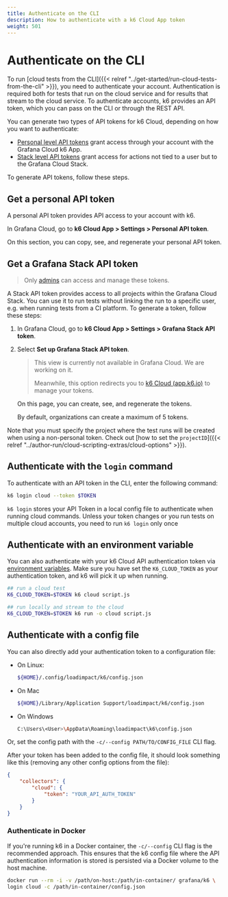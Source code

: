 ```yaml
---
title: Authenticate on the CLI
description: How to authenticate with a k6 Cloud App token
weight: 501
---
```


# Authenticate on the CLI

To run [cloud tests from the CLI]({{< relref "../get-started/run-cloud-tests-from-the-cli" >}}), you need to authenticate your account.
Authentication is required both for tests that run on the cloud service and for results that stream to the cloud service.
To authenticate accounts, k6 provides an API token, which you can pass on the CLI or through the REST API.

You can generate two types of API tokens for k6 Cloud, depending on how you want to authenticate:
- [Personal level API tokens](#get-a-personal-API-token) grant access through your account with the Grafana Cloud k6 App.
- [Stack level API tokens](#get-a-grafana-stack-api-token) grant access for actions not tied to a user but to the Grafana Cloud Stack.

To generate API tokens, follow these steps.

## Get a personal API token

A personal API token provides API access to your account with k6.

In Grafana Cloud, go to **k6 Cloud App > Settings > Personal API token**. 

On this section, you can copy, see, and regenerate your personal API token.

## Get a Grafana Stack API token

> Only [admins](/cloud/project-and-team-management/members/#admin) can access and manage these tokens.

A Stack API token provides access to all projects within the Grafana Cloud Stack.
You can use it to run tests without linking the run to a specific user, e.g. when running tests from a CI platform.
To generate a token, follow these steps:

1. In Grafana Cloud, go to **k6 Cloud App > Settings > Grafana Stack API token**.
2. Select **Set up Grafana Stack API token**.
   
	> This view is currently not available in Grafana Cloud. We are working on it.
	> 
	> Meanwhile, this option redirects you to [k6 Cloud (app.k6.io)](https://app.k6.io/) to manage your tokens. 

   On this page, you can create, see, and regenerate the tokens.

   By default, organizations can create a maximum of 5 tokens.

Note that you must specify the project where the test runs will be created when using a non-personal token. Check out [how to set the `projectID`]({{< relref "../author-run/cloud-scripting-extras/cloud-options" >}}).

## Authenticate with the `login` command

To authenticate with an API token in the CLI, enter the following command:

```bash
k6 login cloud --token $TOKEN
```

`k6 login` stores your API Token in a local config file to authenticate when running cloud commands. Unless your token changes or you run tests on multiple cloud accounts, you need to run `k6 login` only once

## Authenticate with an environment variable

You can also authenticate with your k6 Cloud API authentication token via [environment variables](https://k6.io/docs/using-k6/environment-variables/).
Make sure you have set the `K6_CLOUD_TOKEN` as your authentication token, and k6 will pick it up when running.

```bash
## run a cloud test
K6_CLOUD_TOKEN=$TOKEN k6 cloud script.js

## run locally and stream to the cloud
K6_CLOUD_TOKEN=$TOKEN k6 run -o cloud script.js
```

## Authenticate with a config file

You can also directly add your authentication token to a configuration file:

- On Linux: 

  ```bash
  ${HOME}/.config/loadimpact/k6/config.json
  ```

- On Mac

  ```bash
  ${HOME}/Library/Application Support/loadimpact/k6/config.json
  ```

- On Windows

  ```bash
  C:\Users\<User>\AppData\Roaming\loadimpact\k6\config.json
  ```

Or, set the config path with the `-c/--config PATH/TO/CONFIG_FILE` CLI flag.

After your token has been added to the config file, it should look something like this (removing any other config options from the file):

```json
{
    "collectors": {
        "cloud": {
            "token": "YOUR_API_AUTH_TOKEN"
        }
    }
}
```

### Authenticate in Docker

If you're running k6 in a Docker container, the `-c/--config` CLI flag is the recommended approach.
This ensures that the k6 config file where the API authentication information is stored is persisted via a Docker volume to the host machine.

  ```bash
  docker run --rm -i -v /path/on-host:/path/in-container/ grafana/k6 \
  login cloud -c /path/in-container/config.json
  ```

